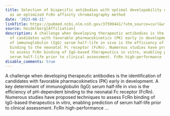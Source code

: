 ```yaml
---
title: Selection of bispecific antibodies with optimal developability using FcRn‑Ph‑HPLC
  as an optimized FcRn affinity chromatography method
date: '2023-08-21'
linkTitle: https://pubmed.ncbi.nlm.nih.gov/37599441/?utm_source=curl&utm_medium=rss&utm_campaign=pubmed-2&utm_content=1FakS-2QOkCT8HsMOQP1bCRQ4YzyumYOmxmF0moLsQ3dFB1E9V&fc=20220326224207&ff=20230821181139&v=2.17.9.post6+86293ac
source: heidelberg[Affiliation]
description: A challenge when developing therapeutic antibodies is the identification
  of candidates with favorable pharmacokinetics (PK) early in development. A key determinant
  of immunoglobulin (IgG) serum half‑life in vivo is the efficiency of pH-dependent
  binding to the neonatal Fc receptor (FcRn). Numerous studies have proposed techniques
  to assess FcRn binding of IgG-based therapeutics in vitro, enabling prediction of
  serum half-life prior to clinical assessment. FcRn high-performance ...
disable_comments: true
---
```

A challenge when developing therapeutic antibodies is the identification of candidates with favorable pharmacokinetics (PK) early in development. A key determinant of immunoglobulin (IgG) serum half‑life in vivo is the efficiency of pH-dependent binding to the neonatal Fc receptor (FcRn). Numerous studies have proposed techniques to assess FcRn binding of IgG-based therapeutics in vitro, enabling prediction of serum half-life prior to clinical assessment. FcRn high-performance ...